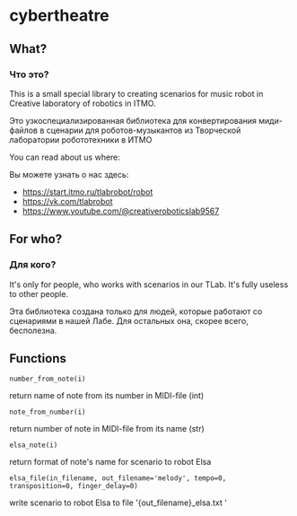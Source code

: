 # cybertheatre
## What? 
### Что это?
This is a small special library to creating scenarios for music robot in Creative laboratory of robotics in ITMO. 

Это узкоспециализированная библиотека для конвертирования миди-файлов в сценарии для роботов-музыкантов из Творческой лаборатории робототехники в ИТМО

You can read about us where:

Вы можете узнать о нас здесь:

* https://start.itmo.ru/tlabrobot/robot
* https://vk.com/tlabrobot
* https://www.youtube.com/@creativeroboticslab9567

## For who?
### Для кого?
It's only for people, who works with scenarios in our TLab. It's fully useless to other people.

Эта библиотека создана только для людей, которые работают со сценариями в нашей Лабе. Для остальных она, скорее всего, бесполезна.

## Functions
    number_from_note(i)

return name of note from its number in MIDI-file (int)

    note_from_number(i)

return number of note in MIDI-file from its name (str)

    elsa_note(i)

return format of note's name for scenario to robot Elsa
    
    elsa_file(in_filename, out_filename='melody', tempo=0, transposition=0, finger_delay=0)

write scenario to robot Elsa to file '{out_filename}_elsa.txt ' 